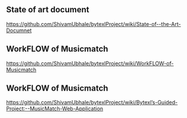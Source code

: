 ## State of art document 
https://github.com/ShivamUbhale/bytexlProject/wiki/State-of--the-Art-Documnet
## WorkFLOW of Musicmatch
https://github.com/ShivamUbhale/bytexlProject/wiki/WorkFLOW-of-Musicmatch
## WorkFLOW of Musicmatch
https://github.com/ShivamUbhale/bytexlProject/wiki/Bytexl’s-Guided-Project:--MusicMatch-Web-Application

